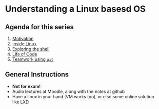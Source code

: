 # Understanding a Linux basesd OS

## Agenda for this series
1. [Motivation](01-motivation.md)
2. [Inside Linux](02-fs.md)
3. [Exploring the shell](03-shell.md) 
4. [Life of Code](04-life-of-code.md)
5. [Teamwork using `git`](05-teamwork-git.md)

## General Instructions
- **Not for exam!**
- Audio lectures at Moodle, along with the notes at github
- Have a linux in your hand (VM works too), or else some online solution like [LXD](https://linuxcontainers.org/lxd)
